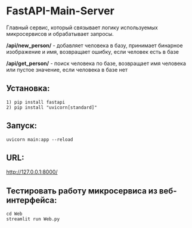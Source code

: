 # FastAPI-Main-Server
Главный сервис, который связывает логику используемых микросервисов и обрабатывает запросы.

<b>/api/new_person/</b> - добавляет человека в базу, принимает бинарное изображение и имя, возвращает ошибку, если человек есть в базе

<b>/api/get_person/</b> - поиск человека по базе, возвращает имя человека или пустое значение, если человека в базе нет

## Установка:
```
1) pip install fastapi
2) pip install "uvicorn[standard]"
```
## Запуск:
```   
uvicorn main:app --reload
```

## URL:      
http://127.0.0.1:8000/

## Тестировать работу микросервиса из веб-интерфейса: 
```
cd Web
streamlit run Web.py
```


